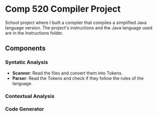 # Comp 520 Compiler Project

School project where I built a compiler that compiles a simplified Java language version. 
The project's instructions and the Java language used are in the Instructions folder. 

## Components
### Syntatic Analysis
- **Scanner**: Read the files and convert them into Tokens.
- **Parser**: Read the Tokens and check if they follow the rules of the language.
### Contextual Analysis
### Code Generator


